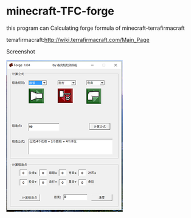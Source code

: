 # minecraft-TFC-forge
this program can Calculating forge formula of minecraft-terrafirmacraft

terrafirmacraft:http://wiki.terrafirmacraft.com/Main_Page

Screenshot

![image](https://github.com/louk78/minecraft-TFC-forge/blob/master/forge.PNG)

